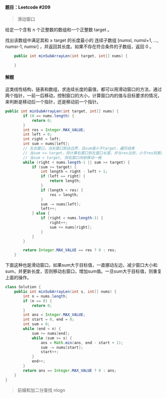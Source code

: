 #### 题目：Leetcode #209

> 滑动窗口

给定一个含有 n 个正整数的数组和一个正整数 target 。

找出该数组中满足其和 ≥ target 的长度最小的 连续子数组 [numsl, numsl+1, ..., numsr-1, numsr] ，并返回其长度。如果不存在符合条件的子数组，返回 0 。

```java
    public int minSubArrayLen(int target, int[] nums) {
        
    }
```



#### 解题

这类线性结构，链表和数组，求连续长度的最值，都可以用滑动窗口的方法，通过两个指针，一前一后移动，控制窗口的大小，计算窗口内的值与目标要求的情况，来判断是移动后一个指针，还是移动前一个指针。

```java
public int minSubArrayLen(int target, int[] nums) {
        if (0 == nums.length) {
            return 0;
        }
        int res = Integer.MAX_VALUE;
        int left = 0;
        int right = left;
        int sum = nums[left];
        // 左右窗口，当右窗口到达边界，且sum值小于target，遍历结束
        // 当sum >= target，则计算右窗口到左窗口长度，并与res比较，小于res则更新res值，左窗口向前移动一格
        // 当sum < target, 则右窗口向前移动一格
        while (right < nums.length-1 || sum >= target) {
            if (sum >= target) {
                int length = right - left + 1;
                if (left == right) {
                    return length;
                }
                if (length < res) {
                    res = length;
                }
                sum -= nums[left];
                left++;
            } else {
                if (right < nums.length-1) {
                    right++;
                    sum += nums[right];
                }
            }
        }

        return Integer.MAX_VALUE == res ? 0 : res;
    }
```

下面这种也是滑动窗口，如果sum大于目标值，一直挪动左边，减少窗口大小和sum，并更新长度，否则移动右窗口，增加sum值。一旦sum大于目标值，则重复上面的操作。

```java
class Solution {
    public int minSubArrayLen(int s, int[] nums) {
        int n = nums.length;
        if (n == 0) {
            return 0;
        }
        int ans = Integer.MAX_VALUE;
        int start = 0, end = 0;
        int sum = 0;
        while (end < n) {
            sum += nums[end];
            while (sum >= s) {
                ans = Math.min(ans, end - start + 1);
                sum -= nums[start];
                start++;
            }
            end++;
        }
        return ans == Integer.MAX_VALUE ? 0 : ans;
    }
}

```



> 前缀和加二分查找 nlogn
